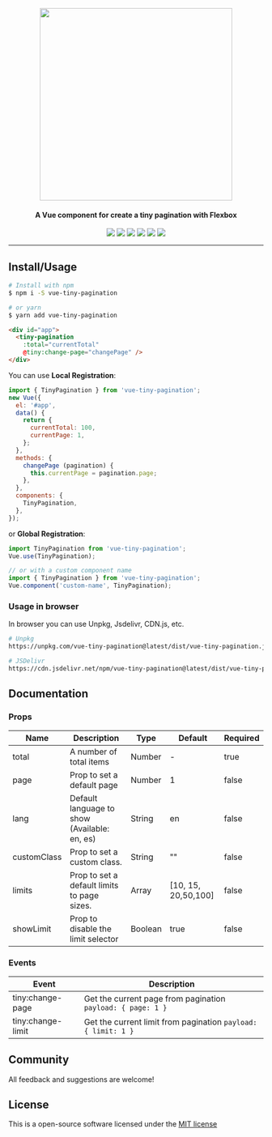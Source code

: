 <p align="center">
  <a href="#"><img src="logotype.png" width="380"></a>
  <h4 align="center">A Vue component for create a tiny pagination with Flexbox</h4>
</p>

<p align="center">
    <a href="https://npmjs.com/package/vue-tiny-pagination"><img src="https://img.shields.io/npm/dt/vue-tiny-pagination.svg?style=flat-square"></a>
    <a href="https://github.com/coderdiaz/vue-tiny-pagination/blob/master/LICENSE"><img src="https://img.shields.io/badge/license-MIT-blue.svg?style=flat-square"></a>
    <a href="https://github.com/coderdiaz/vue-tiny-pagination/stargazers"><img src="https://img.shields.io/github/stars/coderdiaz/vue-tiny-pagination.svg?style=flat-square"></a>
    <a href="http://npmjs.com/package/vue-tiny-pagination"><img src="https://img.shields.io/npm/v/vue-tiny-pagination.svg?style=flat-square"></a>
    <a href="http://npmjs.com/package/vue-tiny-pagination"><img src="https://img.shields.io/npm/dm/vue-tiny-pagination.svg?style=flat-square"></a>
    <a href="https://travis-ci.org/coderdiaz/vue-tiny-pagination"><img src="https://travis-ci.org/coderdiaz/vue-tiny-pagination.svg?branch=master&style=flat-square"></a>
</p>

---

## Install/Usage
<!-- Replace the docs for usage the plugin -->
```sh
# Install with npm
$ npm i -S vue-tiny-pagination

# or yarn
$ yarn add vue-tiny-pagination
```

```html
<div id="app">
  <tiny-pagination
    :total="currentTotal"
    @tiny:change-page="changePage" />
</div>
```

You can use **Local Registration**:
```js
import { TinyPagination } from 'vue-tiny-pagination';
new Vue({
  el: '#app',
  data() {
    return {
      currentTotal: 100,
      currentPage: 1,
    };
  },
  methods: {
    changePage (pagination) {
      this.currentPage = pagination.page;
    },
  },
  components: {
    TinyPagination,
  },
});
```

or **Global Registration**:
```js
import TinyPagination from 'vue-tiny-pagination';
Vue.use(TinyPagination);

// or with a custom component name
import { TinyPagination } from 'vue-tiny-pagination';
Vue.component('custom-name', TinyPagination);
```

### Usage in browser
<!-- Write an example for use the plugin in browser from CDN -->
In browser you can use Unpkg, Jsdelivr, CDN.js, etc.
```sh
# Unpkg
https://unpkg.com/vue-tiny-pagination@latest/dist/vue-tiny-pagination.js

# JSDelivr
https://cdn.jsdelivr.net/npm/vue-tiny-pagination@latest/dist/vue-tiny-pagination.min.js
```

## Documentation
<!-- Add all documentation about the plugin: props, events, etc -->
### Props
|Name|Description|Type|Default|Required|
|---|---|---|---|---|
|total|A number of total items|Number|-|true|
|page|Prop to set a default page|Number|1|false|
|lang|Default language to show (Available: en, es)|String|en|false|
|customClass|Prop to set a custom class.|String|""|false|
|limits|Prop to set a default limits to page sizes.|Array|[10, 15, 20,50,100]|false|
|showLimit|Prop to disable the limit selector|Boolean|true|false|

### Events
|Event|Description|
|---|---|
|tiny:change-page|Get the current page from pagination `payload: { page: 1 }`|
|tiny:change-limit|Get the current limit from pagination `payload: { limit: 1 }`|

## Community
All feedback and suggestions are welcome!

## License
This is a open-source software licensed under the [MIT license](https://raw.githubusercontent.com/coderdiaz/vue-tiny-pagination/master/LICENSE)